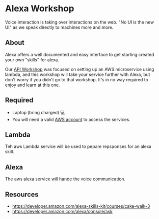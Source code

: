 # Alexa Workshop

Voice interaction is taking over interactions on the web. "No UI is the new UI" as we speak directly to machines more and more.

## About

Alexa offers a well documented and easy interface to get starting created your own "skills" for alexa. 

Our [API Workshop](https://github.com/eugenewebdevs/workshops/tree/master/workshops-2019/microservice) was focused on setting up an AWS microservice using lambda, and this workshop will take your service further with Alexa, but don't worry if you didn't go to that workshop. It's in no way required to enjoy and learn at this one.

## Required

* Laptop (bring charged) 💻
* You will need a valid [AWS account](https://aws.amazon.com/free/) to access the services. 

## Lambda

Teh aws Lambda service will be used to pepare repsponses for an alexa skill.

## Alexa

The aws alexa service will hande the voice communication.

## Resources

* https://developer.amazon.com/alexa-skills-kit/courses/cake-walk-3
* https://developer.amazon.com/alexa/console/ask
